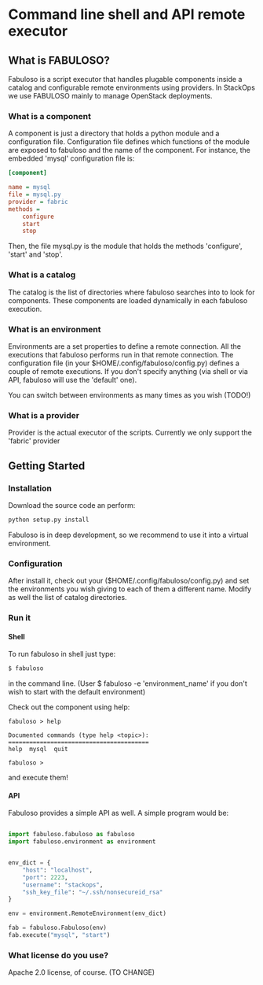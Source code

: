 Command line shell and API remote executor
=====================================================

## What is FABULOSO?

Fabuloso is a script executor that handles plugable components
inside a catalog and configurable remote environments using
providers. In StackOps we use FABULOSO mainly to manage OpenStack
deployments.

### What is a component

A component is just a directory that holds a python module and
 a configuration file. Configuration file defines which functions of
 the module are exposed to fabuloso and the name of the component. For
 instance, the embedded 'mysql' configuration file is:

```ini
[component]

name = mysql
file = mysql.py
provider = fabric
methods = 
    configure
    start
    stop
```

Then, the file mysql.py is the module that holds the methods 'configure',
'start' and 'stop'.

### What is a catalog

The catalog is the list of directories where fabuloso searches into
to look for components. These components are loaded dynamically in each
fabuloso execution.

### What is an environment

Environments are a set properties to define a remote connection. All the 
executions that fabuloso performs run in that remote connection. The configuration
file (in your $HOME/.config/fabuloso/config.py) defines a couple of remote
executions. If you don't specify anything (via shell or via API, fabuloso
will use the 'default' one). 

You can switch between environments as many times as you wish (TODO!)

### What is a provider

Provider is the actual executor of the scripts. Currently we only support
the 'fabric' provider

## Getting Started

### Installation

Download the source code an perform:

```python
python setup.py install
```

Fabuloso is in deep development, so we recommend to use it into a virtual environment.


### Configuration

After install it, check out your ($HOME/.config/fabuloso/config.py) and set the
environments you wish giving to each of them a different name. Modify as well the
list of catalog directories.


### Run it

#### Shell

To run fabuloso in shell just type:

```bash
$ fabuloso
``` 

in the command line. (User $ fabuloso -e 'environment_name' if you don't wish to start with the default environment)

Check out the component using help:

```
fabuloso > help

Documented commands (type help <topic>):
========================================
help  mysql  quit

fabuloso >
```

and execute them!

#### API

Fabuloso provides a simple API as well. A simple program would be:

```python

import fabuloso.fabuloso as fabuloso
import fabuloso.environment as environment


env_dict = {
    "host": "localhost",
    "port": 2223,
    "username": "stackops",
    "ssh_key_file": "~/.ssh/nonsecureid_rsa"
}

env = environment.RemoteEnvironment(env_dict)

fab = fabuloso.Fabuloso(env)
fab.execute("mysql", "start")
```

### What license do you use?

Apache 2.0 license, of course. (TO CHANGE)
